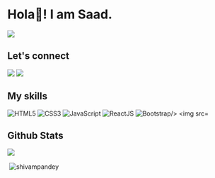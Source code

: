 # Hola👋! I am Saad.
![](https://komarev.com/ghpvc/?username=saadahmadhere&label=Profile%20views&color=0e75b6&style=flat)
## Let's connect
[![](https://img.shields.io/twitter/follow/imsaadahmad?label=Twitter&logo=twitter&style=for-the-badge)](https://twitter.com/imsaadahmad)
[![](https://img.shields.io/badge/LinkedIn-0077B5?style=for-the-badge&logo=linkedin&logoColor=white)](https://www.linkedin.com/in/saadahmadhere/)


## My skills
<p>
<img src="https://img.shields.io/badge/HTML5-E34F26?style=for-the-badge&logo=html5&logoColor=white" alt="HTML5" />
<img src="https://img.shields.io/badge/CSS3-1572B6?style=for-the-badge&logo=css3&logoColor=white" alt="CSS3" />
<img src="https://img.shields.io/badge/JavaScript-F7DF1E?style=for-the-badge&logo=javascript&logoColor=black" alt="JavaScript" />
<img src="https://img.shields.io/badge/React-bc3592?style=for-the-badge&logo=react&logoColor=white" alt="ReactJS" />
<img src="https://img.shields.io/badge/Bootstrap-9ecdab?style=for-the-badge&logo=bootstrap&logoColor=white" alt="Bootstrap/> 
<img src="https://img.shields.io/badge/Visual_Studio_Code-0078D4?style=for-the-badge&logo=visual%20studio%20code&logoColor=white" alt="VSCode" />
</p>

## Github Stats
<img src = "https://github-readme-stats.vercel.app/api?username=saadahmadhere&&show_icons=true&title_color=ffffff&icon_color=bb2acf&text_color=daf7dc&bg_color=151515" />
<p>&nbsp;<img align="center" src="https://github-readme-streak-stats.herokuapp.com/?user=saadahmadhere" alt="shivampandey" /></p>
